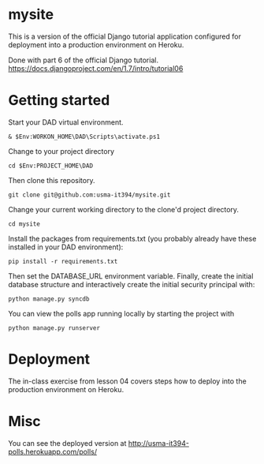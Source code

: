 # mysite
This is a version of the official Django tutorial application configured for deployment into a production environment on Heroku.

Done with part 6 of the official Django tutorial.
 https://docs.djangoproject.com/en/1.7/intro/tutorial06

# Getting started
Start your DAD virtual environment.
```
& $Env:WORKON_HOME\DAD\Scripts\activate.ps1
```
Change to your project directory
```
cd $Env:PROJECT_HOME\DAD
```
Then clone this repository.  
```
git clone git@github.com:usma-it394/mysite.git
```

Change your current working directory to the clone'd project directory.
```
cd mysite
```
Install the packages from requirements.txt (you probably already have these installed in your DAD environment):
```
pip install -r requirements.txt
```

Then set the DATABASE_URL environment variable. Finally, create the initial database structure and interactively create the initial security principal with:
```
python manage.py syncdb
```

You can view the polls app running locally by starting the project with
```
python manage.py runserver
```
# Deployment
The in-class exercise from lesson 04 covers steps how to deploy into the production environment on Heroku.

# Misc

You can see the deployed version at http://usma-it394-polls.herokuapp.com/polls/
